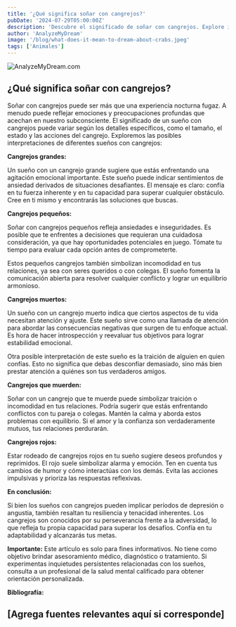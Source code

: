```yaml
---
title: '¿Qué significa soñar con cangrejos?'
pubDate: '2024-07-29T05:00:00Z'
description: 'Descubre el significado de soñar con cangrejos. Explore interpretaciones relacionadas con cangrejos grandes, cangrejos pequeños, cangrejos muertos y más.'
author: 'AnalyzeMyDream'
image: '/blog/what-does-it-mean-to-dream-about-crabs.jpeg'
tags: ['Animales']
---
```


![AnalyzeMyDream.com](/blog/what-does-it-mean-to-dream-about-crabs.jpeg)

## ¿Qué significa soñar con cangrejos?

Soñar con cangrejos puede ser más que una experiencia nocturna fugaz. A menudo puede reflejar emociones y preocupaciones profundas que acechan en nuestro subconsciente. El significado de un sueño con cangrejos puede variar según los detalles específicos, como el tamaño, el estado y las acciones del cangrejo. Exploremos las posibles interpretaciones de diferentes sueños con cangrejos:

**Cangrejos grandes:**

Un sueño con un cangrejo grande sugiere que estás enfrentando una agitación emocional importante. Este sueño puede indicar sentimientos de ansiedad derivados de situaciones desafiantes. El mensaje es claro: confía en tu fuerza inherente y en tu capacidad para superar cualquier obstáculo. Cree en ti mismo y encontrarás las soluciones que buscas.

**Cangrejos pequeños:**

Soñar con cangrejos pequeños refleja ansiedades e inseguridades. Es posible que te enfrentes a decisiones que requieran una cuidadosa consideración, ya que hay oportunidades potenciales en juego. Tómate tu tiempo para evaluar cada opción antes de comprometerte. 

Estos pequeños cangrejos también simbolizan incomodidad en tus relaciones, ya sea con seres queridos o con colegas. El sueño fomenta la comunicación abierta para resolver cualquier conflicto y lograr un equilibrio armonioso.

**Cangrejos muertos:**

Un sueño con un cangrejo muerto indica que ciertos aspectos de tu vida necesitan atención y ajuste. Este sueño sirve como una llamada de atención para abordar las consecuencias negativas que surgen de tu enfoque actual. Es hora de hacer introspección y reevaluar tus objetivos para lograr estabilidad emocional.

Otra posible interpretación de este sueño es la traición de alguien en quien confías. Esto no significa que debas desconfiar demasiado, sino más bien prestar atención a quiénes son tus verdaderos amigos.

**Cangrejos que muerden:**

Soñar con un cangrejo que te muerde puede simbolizar traición o incomodidad en tus relaciones. Podría sugerir que estás enfrentando conflictos con tu pareja o colegas. Mantén la calma y aborda estos problemas con equilibrio. Si el amor y la confianza son verdaderamente mutuos, tus relaciones perdurarán.

**Cangrejos rojos:**

Estar rodeado de cangrejos rojos en tu sueño sugiere deseos profundos y reprimidos. El rojo suele simbolizar alarma y emoción. Ten en cuenta tus cambios de humor y cómo interactúas con los demás. Evita las acciones impulsivas y prioriza las respuestas reflexivas.

**En conclusión:**

Si bien los sueños con cangrejos pueden implicar períodos de depresión o angustia, también resaltan tu resiliencia y tenacidad inherentes. Los cangrejos son conocidos por su perseverancia frente a la adversidad, lo que refleja tu propia capacidad para superar los desafíos. Confía en tu adaptabilidad y alcanzarás tus metas.

**Importante:** Este artículo es solo para fines informativos. No tiene como objetivo brindar asesoramiento médico, diagnóstico o tratamiento. Si experimentas inquietudes persistentes relacionadas con los sueños, consulta a un profesional de la salud mental calificado para obtener orientación personalizada.

**Bibliografía:**

[Agrega fuentes relevantes aquí si corresponde]
---